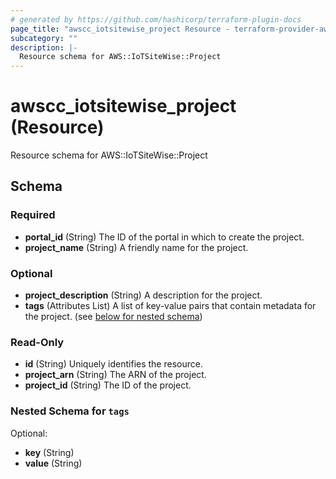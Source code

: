 ```yaml
---
# generated by https://github.com/hashicorp/terraform-plugin-docs
page_title: "awscc_iotsitewise_project Resource - terraform-provider-awscc"
subcategory: ""
description: |-
  Resource schema for AWS::IoTSiteWise::Project
---
```


# awscc_iotsitewise_project (Resource)

Resource schema for AWS::IoTSiteWise::Project



<!-- schema generated by tfplugindocs -->
## Schema

### Required

- **portal_id** (String) The ID of the portal in which to create the project.
- **project_name** (String) A friendly name for the project.

### Optional

- **project_description** (String) A description for the project.
- **tags** (Attributes List) A list of key-value pairs that contain metadata for the project. (see [below for nested schema](#nestedatt--tags))

### Read-Only

- **id** (String) Uniquely identifies the resource.
- **project_arn** (String) The ARN of the project.
- **project_id** (String) The ID of the project.

<a id="nestedatt--tags"></a>
### Nested Schema for `tags`

Optional:

- **key** (String)
- **value** (String)


